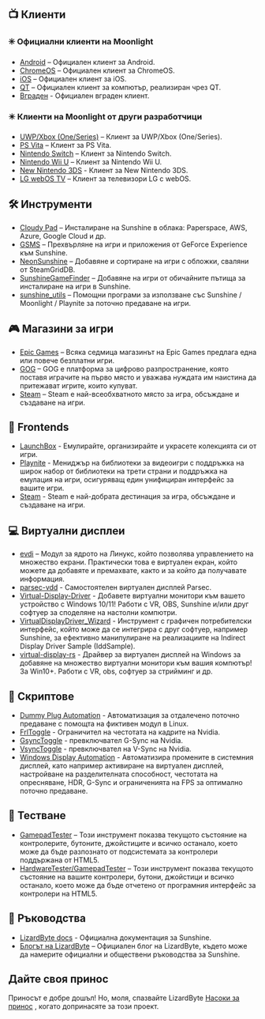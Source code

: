 <!--lint disable awesome-heading awesome-toc double-link-->

<div align="center" style="display: none;">
  <img src="/assets/banner.png" />
  <h1 align="center">Страхотна слънчева светлина</h1>
  <h4 align="center">Колекция от невероятни скриптове, инструменти, ръководства и помощни програми за Sunshine</h4>
</div>

<div align="center" style="display: none;">
[
  <a href="#-Клиенти">Клиенти</a> •
  <a href="#%EF%B8%8F-Инструменти">Инструменти</a> •
  <a href="#-Магазини-за-игри">Магазини за игри</a> •
  <a href="#-frontends">Frontends</a> •
  <a href="#-Виртуални-дисплеи">Виртуални дисплеи</a> •
  <a href="#-Скриптове">Скриптове</a> •
  <a href="#-Тестване">Тестване</a> •
  <a href="#-Ръководства">Ръководства</a>
]
</div>

## 📺 Клиенти

### ✳️ Официални клиенти на Moonlight

- [Android](https://github.com/moonlight-stream/moonlight-android) – Официален клиент за Android.
- [ChromeOS](https://github.com/moonlight-stream/moonlight-chrome) – Официален клиент за ChromeOS.
- [iOS](https://github.com/moonlight-stream/moonlight-ios) – Официален клиент за iOS.
- [QT](https://github.com/moonlight-stream/moonlight-qt) – Официален клиент за компютър, реализиран чрез QT.
- [Вграден](https://github.com/moonlight-stream/moonlight-embedded) - Официален вграден клиент.

### ✴️ Клиенти на Moonlight от други разработчици

- [UWP/Xbox (One/Series)](https://github.com/TheElixZammuto/moonlight-xbox) – Клиент за UWP/Xbox (One/Series).
- [PS Vita](https://github.com/xyzz/vita-moonlight) – Клиент за PS Vita.
- [Nintendo Switch](https://github.com/XITRIX/Moonlight-Switch) – Клиент за Nintendo Switch.
- [Nintendo Wii U](https://github.com/GaryOderNichts/moonlight-wiiu) – Клиент за Nintendo Wii U.
- [New Nintendo 3DS](https://github.com/zoeyjodon/moonlight-N3DS) - Клиент за New Nintendo 3DS.
- [LG webOS TV](https://github.com/mariotaku/moonlight-tv) – Клиент за телевизори LG с webOS.

## 🛠️ Инструменти

- [Cloudy Pad](https://github.com/PierreBeucher/cloudypad) – Инсталиране на Sunshine в облака: Paperspace, AWS, Azure, Google Cloud и др.
- [GSMS](https://github.com/LizardByte/GSMS) – Прехвърляне на игри и приложения от GeForce Experience към Sunshine.
- [NeonSunshine](https://github.com/NeonLightning/NeonSunshine) – Добавяне и сортиране на игри с обложки, сваляни от SteamGridDB.
- [SunshineGameFinder](https://github.com/JMTK/SunshineGameFinder) – Добавяне на игри от обичайните пътища за инсталиране на игри в Sunshine.
- [sunshine_utils](https://github.com/designer-living/sunshine_utils) – Помощни програми за използване със Sunshine / Moonlight / Playnite за поточно предаване на игри.

## 🎮 Магазини за игри

- [Epic Games](https://www.epicgames.com) – Всяка седмица магазинът на Epic Games предлага една или повече безплатни игри.
- [GOG](https://www.gog.com) – GOG е платформа за цифрово разпространение, която поставя играчите на първо място и уважава нуждата им наистина да притежават игрите, които купуват.
- [Steam](https://store.steampowered.com) – Steam е най-всеобхватното място за игра, обсъждане и създаване на игри.

## 💠 Frontends

- [LaunchBox](https://www.launchbox-app.com/) - Емулирайте, организирайте и украсете колекцията си от игри.
- [Playnite](https://github.com/JosefNemec/Playnite) - Мениджър на библиотеки за видеоигри с поддръжка на широк набор от библиотеки на трети страни и поддръжка на емулация на игри, осигуряващ един унифициран интерфейс за вашите игри.
- [Steam](https://store.steampowered.com) - Steam е най-добрата дестинация за игра, обсъждане и създаване на игри.

## 💻 Виртуални дисплеи

- [evdi](https://github.com/DisplayLink/evdi) – Модул за ядрото на Линукс, който позволява управлението на множество екрани. Практически това е виртуален екран, който можете да добавяте и премахвате, както и за който да получавате информация.
- [parsec-vdd](https://github.com/nomi-san/parsec-vdd) - Самостоятелен виртуален дисплей Parsec.
- [Virtual-Display-Driver](https://github.com/itsmikethetech/Virtual-Display-Driver) - Добавете виртуални монитори към вашето устройство с Windows 10/11! Работи с VR, OBS, Sunshine и/или друг софтуер за споделяне на настолни компютри.
- [VirtualDisplayDriver_Wizard](https://github.com/sofmeright/VirtualDisplayDriver_Wizard) - Инструмент с графичен потребителски интерфейс, който може да се интегрира с друг софтуер, например Sunshine, за ефективно манипулиране на реализациите на Indirect Display Driver Sample (IddSample).
- [virtual-display-rs](https://github.com/MolotovCherry/virtual-display-rs) - Драйвер за виртуален дисплей на Windows за добавяне на множество виртуални монитори към вашия компютър! За Win10+. Работи с VR, obs, софтуер за стрийминг и др.

## 📜 Скриптове

- [Dummy Plug Automation](https://github.com/XenHat/dummy-plug-automation) - Автоматизация за отдалечено поточно предаване с помощта на фиктивен модул в Linux.
- [FrlToggle](https://github.com/FrogTheFrog/frl-toggle) - Ограничител на честотата на кадрите на Nvidia.
- [GsyncToggle](https://github.com/FrogTheFrog/gsync-toggle) - превключвател G-Sync на Nvidia.
- [VsyncToggle](https://github.com/xanderfrangos/vsync-toggle) - превключвател на V-Sync на Nvidia.
- [Windows Display Automation](https://github.com/fehbari/sunshine-scripts) - Автоматизира промените в системния дисплей, като например активиране на виртуален дисплей, настройване на разделителната способност, честотата на опресняване, HDR, G-Sync и ограниченията на FPS за оптимално поточно предаване.

## 🧪 Тестване

- [GamepadTester](https://hardwaretester.com/gamepad) – Този инструмент показва текущото състояние на контролерите, бутоните, джойстиците и всичко останало, което може да бъде разпознато от подсистемата за контролери поддържана от HTML5.
- [HardwareTester/GamepadTester](https://hardwaretester.com/gamepad) – Този инструмент показва текущото състояние на вашите контролери, бутони, джойстици и всичко останало, което може да бъде отчетено от програмния интерфейс за контролери на HTML5.

## 📓 Ръководства

- [LizardByte docs](https://docs.lizardbyte.dev/projects/sunshine) - Официална документация за Sunshine.
- [Блогът на LizardByte](https://app.lizardbyte.dev/blog) – Официален блог на LizardByte, където може да намерите официални и обществени ръководства за Sunshine.

## Дайте своя принос

Приносът е добре дошъл! Но, моля, спазвайте LizardByte
[Насоки за принос](https://docs.lizardbyte.dev/latest/developers/contributing.html)
, когато допринасяте за този проект.
